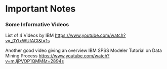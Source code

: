 # Important Notes

### Some Informative Videos

List of 4 Videos by IBM 
https://www.youtube.com/watch?v=_0YtxWUfACI&t=1s

Another good video giving an overview IBM SPSS Modeler Tutorial on Data Mining Process
https://www.youtube.com/watch?v=mJjPVOP1QMM&t=2894s

